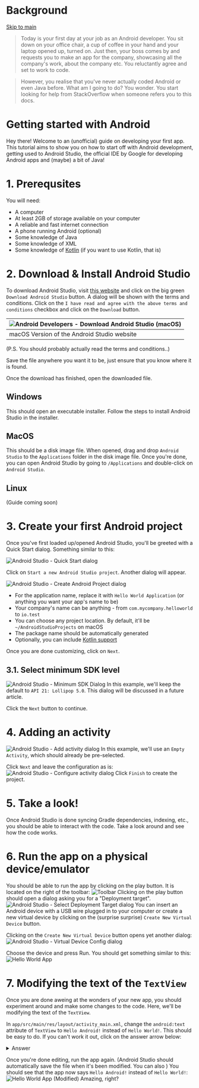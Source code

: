 # Background
[Skip to main](#main)

> Today is your first day at your job as an Android developer. You sit down on your office chair, a cup of coffee in your hand and your laptop opened up, turned on. Just then, your boss comes by and requests you to make an app for the company, showcasing all the company's work, about the company etc. You reluctantly agree and set to work to code.

> However, you realise that you've never actually coded Android or even Java before. What am I going to do? You wonder. You start looking for help from StackOverflow when someone refers you to this docs.

<a name="main"></a>

# Getting started with Android
Hey there! Welcome to an (unofficial) guide on developing your first app. This tutorial aims to show you on how to start off with Android development, getting used to Android Studio, the official IDE by Google for developing Android apps and (maybe) a bit of Java!

# 1. Prerequsites
You will need:
- A computer
- At least 2GB of storage available on your computer
- A reliable and fast internet connection
- A phone running Android (optional)
- Some knowledge of Java
- Some knowledge of XML
- Some knowledge of [Kotlin][kotlin] (if you want to use Kotlin, that is)

# 2. Download & Install Android Studio
To download Android Studio, visit [this website][android-studio-download] and click on the big green `Download Android Studio` button. A dialog will be shown with the terms and conditions. Click on the `I have read and agree with the above terms and conditions` checkbox and click on the `Download` button.

| ![Android Developers - Download Android Studio (macOS)](/src/assets/android-studio/android-studio-download-mac.jpg) |
|-|
| macOS Version of the Android Studio website |
(P.S. You should probably actually read the terms and conditions..)

Save the file anywhere you want it to be, just ensure that you know where it is found.

Once the download has finished, open the downloaded file.

## Windows
This should open an executable installer. Follow the steps to install Android Studio in the installer.

## MacOS
This should be a disk image file. When opened, drag and drop `Android Studio` to the `Applications` folder in the disk image file. Once you're done, you can open Android Studio by going to `/Applications` and double-click on `Android Studio`.

## Linux
(Guide coming soon)

# 3. Create your first Android project
Once you've first loaded up/opened Android Studio, you'll be greeted with a Quick Start dialog. Something similar to this:

![Android Studio - Quick Start dialog](/src/assets/android-studio/android-studio-quickstart.jpg)

Click on `Start a new Android Studio project`. Another dialog will appear.

![Android Studio - Create Android Project dialog](/src/assets/android-studio/android-studio-create-project.jpg)

- For the application name, replace it with `Hello World Application` (or anything you want your app's name to be)
- Your company's name can be anything - from `com.mycompany.helloworld` to `io.test`
- You can choose any project location. By default, it'll be `~/AndroidStudioProjects` on macOS <!-- TODO: Add Windows location -->
- The package name should be automatically generated
- Optionally, you can include [Kotlin support][kotlin]

Once you are done customizing, click on `Next`.

## 3.1. Select minimum SDK level
![Android Studio - Minimum SDK Dialog](/src/assets/android-studio/android-studio-min-sdk.jpg)
In this example, we'll keep the default to `API 21: Lollipop 5.0`. This dialog will be discussed in a future article.

Click the `Next` button to continue.

# 4. Adding an activity
![Android Studio - Add activity dialog](/src/assets/android-studio/android-studio-add-activity.jpg)
In this example, we'll use an `Empty Activity`, which should already be pre-selected.

Click `Next` and leave the configuration as is:
![Android Studio - Configure activity dialog](/src/assets/android-studio/android-studio-configure-activity.jpg)
Click `Finish` to create the project.

# 5. Take a look!
Once Android Studio is done syncing Gradle dependencies, indexing, etc., you should be able to interact with the code. Take a look around and see how the code works.

# 6. Run the app on a physical device/emulator
You should be able to run the app by clicking on the play button. It is located on the right of the toolbar:
![Toolbar](/src/assets/android-studio/android-studio-toolbar-play.jpg)
Clicking on the play button should open a 
dialog asking you for a "Deployment target". 
![Android Studio - Select Deployment Target dialog](/src/assets/android-studio/android-studio-select-deployment-target.jpg)
You can insert an Android device with a USB wire plugged in to your computer or create a new virtual device by clicking on the (surprise surprise) `Create New Virtual Device` button.

Clicking on the `Create New Virtual Device` button opens yet another dialog:
![Android Studio - Virtual Device Config dialog](/src/assets/android-studio/android-studio-virtual-device-config.jpg)

Choose the device and press Run. You should get something similar to this:
![Hello World App](/src/assets/hello-world-app/hello-world-app-initial.png)

# 7. Modifying the text of the `TextView`
Once you are done aweing at the wonders of your new app, you should experiment around and make some changes to the code. Here, we'll be modifying the text of the `TextView`.

In `app/src/main/res/layout/activity_main.xml`, change the `android:text` attribute of `TextView` to `Hello Android!` instead of `Hello World!`. This should be easy to do. If you can't work it out, click on the answer arrow below:

<details>
<summary>Answer</summary>

```xml
<!-- Copy and paste this code -->
<TextView
	android:layout_width="wrap_content"
	android:layout_height="wrap_content"
	android:text="Hello Android!"
	app:layout_constraintBottom_toBottomf="parent"
	app:layout_constraintLeft_toLeftOf="parent"
	app:layout_constraintRight_toRightOf="parent"
	app:layout_constraintTop_toTopOf="parent" />
```
</details>

Once you're done editing, run the app again. (Android Studio should automatically save the file when it's been modified. You can also ) You should see that the app now says `Hello Android!` instead of `Hello World!`:
![Hello World App (Modified)](/src/assets/hello-world-app/hello-world-app-android.png)
Amazing, right?

[android-studio-download]: https://developer.android.com/studio/index.html
[kotlin]: https://kotlinlang.org